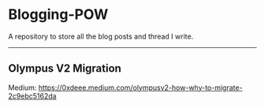 # Blogging-POW

A repository to store all the blog posts and thread I write.

---

## Olympus V2 Migration

Medium: <https://0xdeee.medium.com/olympusv2-how-why-to-migrate-2c9ebc5162da>
